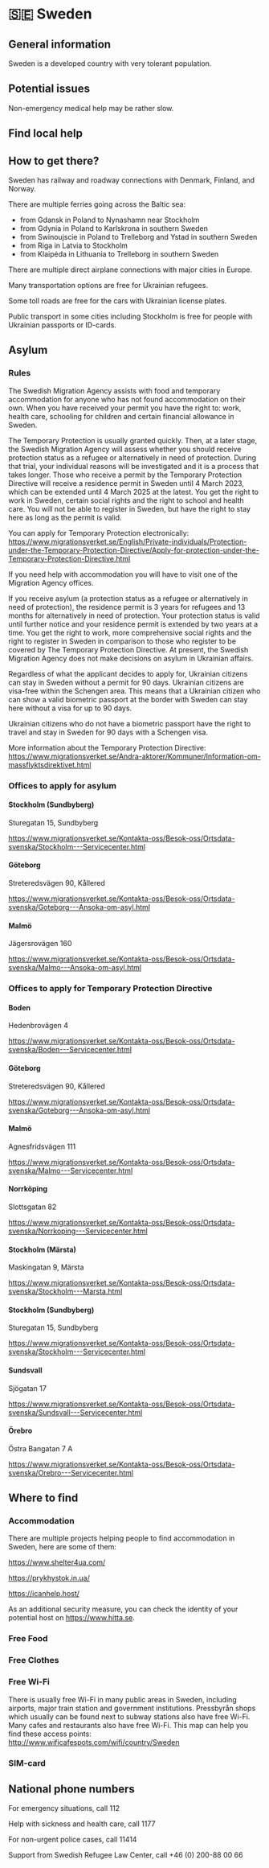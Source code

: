 # 🇸🇪 Sweden

## General information

Sweden is a developed country with very tolerant population.

## Potential issues

Non-emergency medical help may be rather slow.

## Find local help

## How to get there?

Sweden has railway and roadway connections with Denmark, Finland, and Norway.

There are multiple ferries going across the Baltic sea:
- from Gdansk in Poland to Nynashamn near Stockholm
- from Gdynia in Poland to Karlskrona in southern Sweden
- from Swinoujscie in Poland to Trelleborg and Ystad in southern Sweden
- from Riga in Latvia to Stockholm
- from Klaipėda in Lithuania to Trelleborg in southern Sweden

There are multiple direct airplane connections with major cities in Europe.

Many transportation options are free for Ukrainian refugees.

Some toll roads are free for the cars with Ukrainian license plates.

Public transport in some cities including Stockholm is free for people with Ukrainian passports or ID-cards.

## Asylum

### Rules
The Swedish Migration Agency assists with food and temporary accommodation for anyone who has not found accommodation on their own. When you have received your permit you
have the right to: work, health care, schooling for children and certain financial allowance in Sweden.

The Temporary Protection is usually granted quickly. Then, at a later stage, the Swedish Migration Agency will assess whether you should receive protection status as a refugee or alternatively in need of protection. During that trial, your individual reasons will be investigated and it is a process that takes longer.
Those who receive a permit by the Temporary Protection Directive will receive a residence permit in Sweden until 4 March 2023, which can be extended until 4 March 2025 at the latest. You get the right to work in Sweden, certain social rights and the right to school and health care. You will not be able to register in Sweden, but have the right to stay here as long as the permit is valid.

You can apply for Temporary Protection electronically: https://www.migrationsverket.se/English/Private-individuals/Protection-under-the-Temporary-Protection-Directive/Apply-for-protection-under-the-Temporary-Protection-Directive.html

If you need help with accommodation you will have to visit one of the Migration Agency offices.

If you receive asylum (a protection status as a refugee or alternatively in need of protection), the residence permit is 3 years for refugees and 13 months for alternatively in need of protection. Your protection status is valid until further notice and your residence permit is extended by two years at a time. You get the right to work, more comprehensive social rights and the right to register in Sweden in comparison to those who register to be covered by The Tempo­rary Protec­tion Directive. At present, the Swedish Migration Agency does not make decisions on asylum in Ukrainian affairs.

Regardless of what the applicant decides to apply for, Ukrainian citizens can stay in Sweden without a permit for 90 days. Ukrainian citizens are visa-free within the Schengen area. This means that a Ukrainian citizen who can show a valid biometric passport at the border with Sweden can stay here without a visa for up to 90 days.

Ukrainian citizens who do not have a biometric passport have the right to travel and stay in Sweden for 90 days with a Schengen visa.

More information about the Temporary Protection Directive: https://www.migrationsverket.se/Andra-aktorer/Kommuner/Information-om-massflyktsdirektivet.html

### Offices to apply for asylum

#### Stockholm (Sundbyberg)

Sturegatan 15, Sundbyberg

https://www.migrationsverket.se/Kontakta-oss/Besok-oss/Ortsdata-svenska/Stockholm---Servicecenter.html

#### Göteborg

Streteredsvägen 90, Kållered

https://www.migrationsverket.se/Kontakta-oss/Besok-oss/Ortsdata-svenska/Goteborg---Ansoka-om-asyl.html

#### Malmö

Jägersrovägen 160

https://www.migrationsverket.se/Kontakta-oss/Besok-oss/Ortsdata-svenska/Malmo---Ansoka-om-asyl.html

### Offices to apply for Temporary Protection Directive
#### Boden

Hedenbrovägen 4

https://www.migrationsverket.se/Kontakta-oss/Besok-oss/Ortsdata-svenska/Boden---Servicecenter.html
#### Göteborg

Streteredsvägen 90, Kållered

https://www.migrationsverket.se/Kontakta-oss/Besok-oss/Ortsdata-svenska/Goteborg---Ansoka-om-asyl.html
#### Malmö

Agnesfridsvägen 111

https://www.migrationsverket.se/Kontakta-oss/Besok-oss/Ortsdata-svenska/Malmo---Servicecenter.html
#### Norrköping

Slottsgatan 82

https://www.migrationsverket.se/Kontakta-oss/Besok-oss/Ortsdata-svenska/Norrkoping---Servicecenter.html
#### Stockholm (Märsta)

Maskingatan 9, Märsta

https://www.migrationsverket.se/Kontakta-oss/Besok-oss/Ortsdata-svenska/Stockholm---Marsta.html
#### Stockholm (Sundbyberg)
Sturegatan 15, Sundbyberg

https://www.migrationsverket.se/Kontakta-oss/Besok-oss/Ortsdata-svenska/Stockholm---Servicecenter.html
#### Sundsvall

Sjögatan 17

https://www.migrationsverket.se/Kontakta-oss/Besok-oss/Ortsdata-svenska/Sundsvall---Servicecenter.html
#### Örebro

Östra Bangatan 7 A

https://www.migrationsverket.se/Kontakta-oss/Besok-oss/Ortsdata-svenska/Orebro---Servicecenter.html

## Where to find

### Accommodation
There are multiple projects helping people to find accommodation in Sweden, here are some of them:

https://www.shelter4ua.com/

https://prykhystok.in.ua/

https://icanhelp.host/

As an additional security measure, you can check the identity of your potential host on https://www.hitta.se.

### Free Food

### Free Clothes

### Free Wi-Fi
There is usually free Wi-Fi in many public areas in Sweden, including airports, major train station and government institutions.
Pressbyrån shops which usually can be found next to subway stations also have free Wi-Fi.
Many cafes and restaurants also have free Wi-Fi. This map can help you find these access points:
http://www.wificafespots.com/wifi/country/Sweden

### SIM-card

## National phone numbers
For emergency situations, call 112

Help with sickness and health care, call 1177

For non-urgent police cases, call 11414

Support from Swedish Refugee Law Center, call +46 (0) 200-88 00 66
